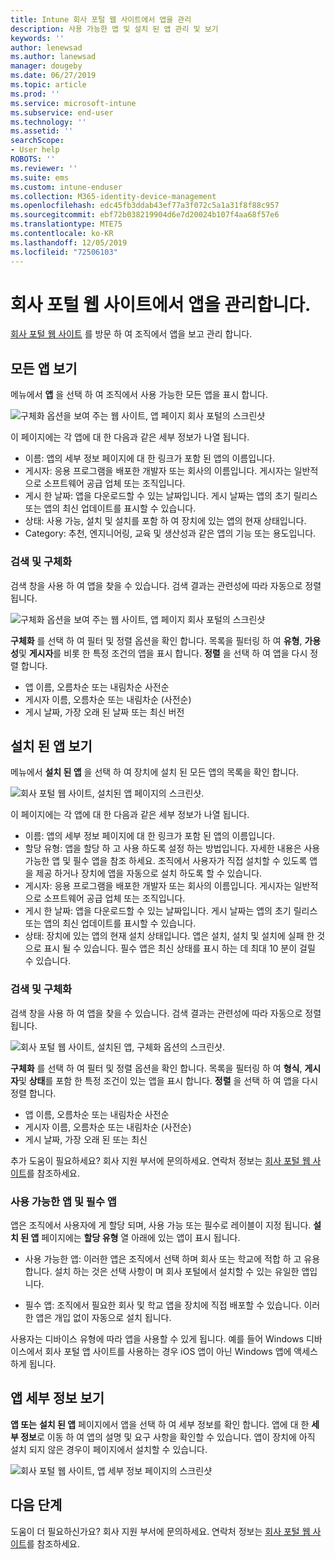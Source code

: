 ```yaml
---
title: Intune 회사 포털 웹 사이트에서 앱을 관리
description: 사용 가능한 앱 및 설치 된 앱 관리 및 보기
keywords: ''
author: lenewsad
ms.author: lanewsad
manager: dougeby
ms.date: 06/27/2019
ms.topic: article
ms.prod: ''
ms.service: microsoft-intune
ms.subservice: end-user
ms.technology: ''
ms.assetid: ''
searchScope:
- User help
ROBOTS: ''
ms.reviewer: ''
ms.suite: ems
ms.custom: intune-enduser
ms.collection: M365-identity-device-management
ms.openlocfilehash: edc45fb3ddab43ef77a3f072c5a1a31f8f88c957
ms.sourcegitcommit: ebf72b038219904d6e7d20024b107f4aa68f57e6
ms.translationtype: MTE75
ms.contentlocale: ko-KR
ms.lasthandoff: 12/05/2019
ms.locfileid: "72506103"
---
```

# <a name="manage-apps-from-the-company-portal-website"></a>회사 포털 웹 사이트에서 앱을 관리합니다. 
[회사 포털 웹 사이트](https://portal.manage.microsoft.com) 를 방문 하 여 조직에서 앱을 보고 관리 합니다. 

## <a name="view-all-apps"></a>모든 앱 보기  
메뉴에서 **앱** 을 선택 하 여 조직에서 사용 가능한 모든 앱을 표시 합니다. 

   ![구체화 옵션을 보여 주는 웹 사이트, 앱 페이지 회사 포털의 스크린샷](./media/intune-view-apps-1907.png)  

이 페이지에는 각 앱에 대 한 다음과 같은 세부 정보가 나열 됩니다.  

* 이름: 앱의 세부 정보 페이지에 대 한 링크가 포함 된 앱의 이름입니다.
* 게시자: 응용 프로그램을 배포한 개발자 또는 회사의 이름입니다. 게시자는 일반적으로 소프트웨어 공급 업체 또는 조직입니다.  
* 게시 한 날짜: 앱을 다운로드할 수 있는 날짜입니다. 게시 날짜는 앱의 초기 릴리스 또는 앱의 최신 업데이트를 표시할 수 있습니다.
* 상태: 사용 가능, 설치 및 설치를 포함 하 여 장치에 있는 앱의 현재 상태입니다. 
* Category: 추천, 엔지니어링, 교육 및 생산성과 같은 앱의 기능 또는 용도입니다.  

### <a name="search-and-refine"></a>검색 및 구체화   

검색 창을 사용 하 여 앱을 찾을 수 있습니다. 검색 결과는 관련성에 따라 자동으로 정렬됩니다.  

   ![구체화 옵션을 보여 주는 웹 사이트, 앱 페이지 회사 포털의 스크린샷](./media/intune-refine-all-apps-1907.png)  

**구체화** 를 선택 하 여 필터 및 정렬 옵션을 확인 합니다. 목록을 필터링 하 여 **유형**, **가용성**및 **게시자**를 비롯 한 특정 조건의 앱을 표시 합니다. **정렬** 을 선택 하 여 앱을 다시 정렬 합니다.

* 앱 이름, 오름차순 또는 내림차순 사전순 
* 게시자 이름, 오름차순 또는 내림차순 (사전순) 
* 게시 날짜, 가장 오래 된 날짜 또는 최신 버전  

## <a name="view-installed-apps"></a>설치 된 앱 보기  
메뉴에서 **설치 된 앱** 을 선택 하 여 장치에 설치 된 모든 앱의 목록을 확인 합니다.  

   ![회사 포털 웹 사이트, 설치된 앱 페이지의 스크린샷.](./media/intune-installed-apps-1907.png)  


이 페이지에는 각 앱에 대 한 다음과 같은 세부 정보가 나열 됩니다.  

* 이름: 앱의 세부 정보 페이지에 대 한 링크가 포함 된 앱의 이름입니다.
* 할당 유형: 앱을 할당 하 고 사용 하도록 설정 하는 방법입니다. 자세한 내용은 사용 가능한 앱 및 필수 앱을 참조 하세요. 조직에서 사용자가 직접 설치할 수 있도록 앱을 제공 하거나 장치에 앱을 자동으로 설치 하도록 할 수 있습니다.  
* 게시자: 응용 프로그램을 배포한 개발자 또는 회사의 이름입니다. 게시자는 일반적으로 소프트웨어 공급 업체 또는 조직입니다.  
* 게시 한 날짜: 앱을 다운로드할 수 있는 날짜입니다. 게시 날짜는 앱의 초기 릴리스 또는 앱의 최신 업데이트를 표시할 수 있습니다.
* 상태: 장치에 있는 앱의 현재 설치 상태입니다. 앱은 설치, 설치 및 설치에 실패 한 것으로 표시 될 수 있습니다. 필수 앱은 최신 상태를 표시 하는 데 최대 10 분이 걸릴 수 있습니다.  

### <a name="search-and-refine"></a>검색 및 구체화  

검색 창을 사용 하 여 앱을 찾을 수 있습니다. 검색 결과는 관련성에 따라 자동으로 정렬됩니다.  

   ![회사 포털 웹 사이트, 설치된 앱, 구체화 옵션의 스크린샷.](./media/intune-installed-refine-1907.png)  

**구체화** 를 선택 하 여 필터 및 정렬 옵션을 확인 합니다. 목록을 필터링 하 여 **형식**, **게시자**및 **상태**를 포함 한 특정 조건이 있는 앱을 표시 합니다. **정렬** 을 선택 하 여 앱을 다시 정렬 합니다.

* 앱 이름, 오름차순 또는 내림차순 사전순  
* 게시자 이름, 오름차순 또는 내림차순 (사전순)  
* 게시 날짜, 가장 오래 된 또는 최신  

추가 도움이 필요하세요? 회사 지원 부서에 문의하세요. 연락처 정보는 [회사 포털 웹 사이트](https://go.microsoft.com/fwlink/?linkid=2010980)를 참조하세요.  

### <a name="available-and-required-apps"></a>사용 가능한 앱 및 필수 앱
앱은 조직에서 사용자에 게 할당 되며, 사용 가능 또는 필수로 레이블이 지정 됩니다. **설치 된 앱** 페이지에는 **할당 유형** 열 아래에 있는 앱이 표시 됩니다. 


* 사용 가능한 앱: 이러한 앱은 조직에서 선택 하며 회사 또는 학교에 적합 하 고 유용 합니다. 설치 하는 것은 선택 사항이 며 회사 포털에서 설치할 수 있는 유일한 앱입니다. 

* 필수 앱: 조직에서 필요한 회사 및 학교 앱을 장치에 직접 배포할 수 있습니다. 이러한 앱은 개입 없이 자동으로 설치 됩니다. 

사용자는 디바이스 유형에 따라 앱을 사용할 수 있게 됩니다. 예를 들어 Windows 디바이스에서 회사 포털 앱 사이트를 사용하는 경우 iOS 앱이 아닌 Windows 앱에 액세스하게 됩니다.  

## <a name="view-app-details"></a>앱 세부 정보 보기  
**앱 또는** **설치 된 앱** 페이지에서 앱을 선택 하 여 세부 정보를 확인 합니다. 앱에 대 한 **세부 정보**로 이동 하 여 앱의 설명 및 요구 사항을 확인할 수 있습니다. 앱이 장치에 아직 설치 되지 않은 경우이 페이지에서 설치할 수 있습니다. 


   ![회사 포털 웹 사이트, 앱 세부 정보 페이지의 스크린샷](./media/intune-app-details-1907.png)  

## <a name="next-steps"></a>다음 단계
도움이 더 필요하신가요? 회사 지원 부서에 문의하세요. 연락처 정보는 [회사 포털 웹 사이트](https://go.microsoft.com/fwlink/?linkid=2010980)를 참조하세요.  
